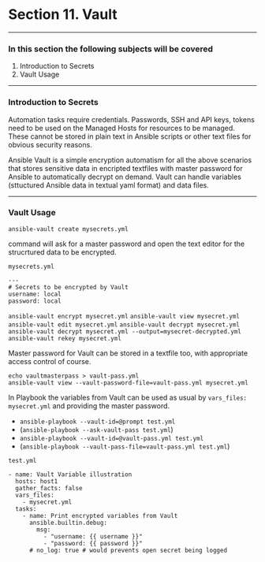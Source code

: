 # Section 11. Vault

---
### In this section the following subjects will be covered

1. Introduction to Secrets
1. Vault Usage

---
### Introduction to Secrets

Automation tasks require credentials. Passwords, SSH and API keys, tokens need to be used on the 
Managed Hosts for resources to be managed. These cannot be stored in plain text in Ansible scripts or 
other text files for obvious security reasons.

Ansible Vault is a simple encryption automatism for all the above scenarios that stores sensitive data in 
encripted textfiles with master password for Ansible to automatically decrypt on demand. Vault can handle 
variables (sttuctured Ansible data in textual yaml format) and data files.

---
### Vault Usage

`ansible-vault create mysecrets.yml`

command will ask for a master password and open the text editor for the strucrtured data to be encrypted.

`mysecrets.yml`
```
---
# Secrets to be encrypted by Vault
username: local
password: local
```

`ansible-vault encrypt mysecret.yml`
`ansible-vault view mysecret.yml`
`ansible-vault edit mysecret.yml`
`ansible-vault decrypt mysecret.yml`
`ansible-vault decrypt mysecret.yml --output=mysecret-decrypted.yml`
`ansible-vault rekey mysecret.yml`

Master password for Vault can be stored in a textfile too, with appropriate access control of course.

```
echo vaultmasterpass > vault-pass.yml
ansible-vault view --vault-password-file=vault-pass.yml mysecret.yml
```

In Playbook the variables from Vault can be used as usual by `vars_files: mysecret.yml` and providing the master password.

  * `ansible-playbook --vault-id=@prompt test.yml`
  * (`ansible-playbook --ask-vault-pass test.yml`)
  * `ansible-playbook --vault-id=@vault-pass.yml test.yml`
  * (`ansible-playbook --vault-pass-file=vault-pass.yml test.yml`)

`test.yml`
```
- name: Vault Variable illustration
  hosts: host1
  gather_facts: false
  vars_files:
    - mysecret.yml
  tasks:
    - name: Print encrypted variables from Vault
      ansible.builtin.debug:
        msg:
          - "username: {{ username }}"
          - "password: {{ password }}"
      # no_log: true # would prevents open secret being logged

```


